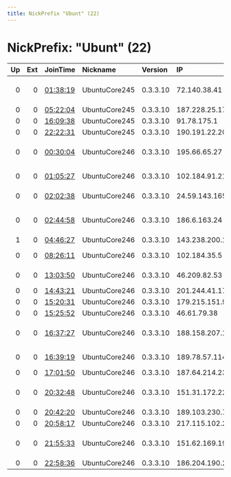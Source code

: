 ```yaml
---
title: NickPrefix "Ubunt" (22)
---
```


# NickPrefix: "Ubunt" (22)

|   Up |   Ext | JoinTime                                                                                            | Nickname      | Version   | IP              | AS                                       | CC   |   ORp |   Dirp | OS    | Contact   |   eFamMembers |
|-----:|------:|:----------------------------------------------------------------------------------------------------|:--------------|:----------|:----------------|:-----------------------------------------|:-----|------:|-------:|:------|:----------|--------------:|
|    0 |     0 | [01:38:19](https://metrics.torproject.org/rs.html#details/4C722C38E4909F328A562AEB58DDEF2CFF6DD9A9) | UbuntuCore245 | 0.3.3.10  | 72.140.38.41    | Rogers Communications Canada Inc.        | ca   | 44453 |      0 | Linux | None      |             1 |
|    0 |     0 | [05:22:04](https://metrics.torproject.org/rs.html#details/9EAD4688F16F031E16072F0D350625D2F08347CE) | UbuntuCore245 | 0.3.3.10  | 187.228.25.175  | Uninet S.A. de C.V.                      | mx   | 37441 |      0 | Linux | None      |             1 |
|    0 |     0 | [16:09:38](https://metrics.torproject.org/rs.html#details/68D4F4772B85972850115CE8D479C5EE30CFC915) | UbuntuCore245 | 0.3.3.10  | 91.78.175.1     | MTS PJSC                                 | ru   | 39451 |      0 | Linux | None      |             1 |
|    0 |     0 | [22:22:31](https://metrics.torproject.org/rs.html#details/F3284E37531BAA8A4BCE42841C789B7C98EE67A6) | UbuntuCore245 | 0.3.3.10  | 190.191.22.200  | Prima S.A.                               | ar   | 40949 |      0 | Linux | None      |             1 |
|    0 |     0 | [00:30:04](https://metrics.torproject.org/rs.html#details/7AD464BE796B9F8E9ED59F2B141A9AFAF7E29BAE) | UbuntuCore246 | 0.3.3.10  | 195.66.65.27    | Fizichna Osoba-pidpriemec Anohin Igor Va | ua   | 46427 |      0 | Linux | None      |             1 |
|    0 |     0 | [01:05:27](https://metrics.torproject.org/rs.html#details/692B24AEC6C97D94F1B7CAF5B60BF85E2BD4A7FB) | UbuntuCore246 | 0.3.3.10  | 102.184.91.216  | RAYA Telecom - Egypt                     | eg   | 42571 |      0 | Linux | None      |             1 |
|    0 |     0 | [02:02:38](https://metrics.torproject.org/rs.html#details/90D75F41FEB3DE19588954D650ACB188B151DE1C) | UbuntuCore246 | 0.3.3.10  | 24.59.143.165   | Time Warner Cable Internet LLC           | us   | 37361 |      0 | Linux | None      |             1 |
|    0 |     0 | [02:44:58](https://metrics.torproject.org/rs.html#details/7D9FE53DA9B5489F3B9BC4626D959DB161E306D7) | UbuntuCore246 | 0.3.3.10  | 186.6.163.24    | Compau00F1u00EDa Dominicana de Telu00    | do   | 33067 |      0 | Linux | None      |             1 |
|    1 |     0 | [04:46:27](https://metrics.torproject.org/rs.html#details/7F49B3084AFFBC09BEAA2A4A8AD3BF497DD830AE) | UbuntuCore246 | 0.3.3.10  | 143.238.200.16  | Telstra Pty Ltd                          | au   | 41223 |      0 | Linux | None      |             1 |
|    0 |     0 | [08:26:11](https://metrics.torproject.org/rs.html#details/9218A9172BD7F09B6A7CB669DFC93C91D3A15065) | UbuntuCore246 | 0.3.3.10  | 102.184.35.5    | RAYA Telecom - Egypt                     | eg   | 42909 |      0 | Linux | None      |             1 |
|    0 |     0 | [13:03:50](https://metrics.torproject.org/rs.html#details/46BF40765E5646B794EBE5BF3F0345D0FF05579B) | UbuntuCore246 | 0.3.3.10  | 46.209.82.53    | Sharif University Of Technology          | ir   | 43365 |      0 | Linux | None      |             1 |
|    0 |     0 | [14:43:21](https://metrics.torproject.org/rs.html#details/CDBAFD7F4CCA2F8071A91DF5F7B81F9B7CA6AB49) | UbuntuCore246 | 0.3.3.10  | 201.244.41.174  | Colombia                                 | co   | 45459 |      0 | Linux | None      |             1 |
|    0 |     0 | [15:20:31](https://metrics.torproject.org/rs.html#details/723E24794A52B8B892A5A53E34A647F76E232455) | UbuntuCore246 | 0.3.3.10  | 179.215.151.94  | CLARO S.A.                               | br   | 37545 |      0 | Linux | None      |             1 |
|    0 |     0 | [15:25:52](https://metrics.torproject.org/rs.html#details/CD2ECF5D2535476E88BA9A80AAB28B2DB94798EF) | UbuntuCore246 | 0.3.3.10  | 46.61.79.38     | Rostelecom                               | ru   | 36003 |      0 | Linux | None      |             1 |
|    0 |     0 | [16:37:27](https://metrics.torproject.org/rs.html#details/7E9CBB6716024E4114F7A3874CEC7A855A59B4FC) | UbuntuCore246 | 0.3.3.10  | 188.158.207.190 | Neda Gostar Saba Data Transfer Company P | ir   | 35927 |      0 | Linux | None      |             1 |
|    0 |     0 | [16:39:19](https://metrics.torproject.org/rs.html#details/5396C218523C6B55CBE8C948176A8C08C9C719A6) | UbuntuCore246 | 0.3.3.10  | 189.78.57.114   | TELEFu00D4NICA BRASIL S.A                | br   | 34787 |      0 | Linux | None      |             1 |
|    0 |     0 | [17:01:50](https://metrics.torproject.org/rs.html#details/78BB32CF035E1AA4FD8A304E8BFC81DC4C95034E) | UbuntuCore246 | 0.3.3.10  | 187.64.214.238  | CLARO S.A.                               | br   | 35311 |      0 | Linux | None      |             1 |
|    0 |     0 | [20:32:48](https://metrics.torproject.org/rs.html#details/219A5AAEF6BE1B7D0E972D46010506F342D5CF58) | UbuntuCore246 | 0.3.3.10  | 151.31.172.223  | Wind Telecomunicazioni SpA               | it   | 40849 |      0 | Linux | None      |             1 |
|    0 |     0 | [20:42:20](https://metrics.torproject.org/rs.html#details/E7D868FE21C3F596F84887D9FF9CFAFA9B650F28) | UbuntuCore246 | 0.3.3.10  | 189.103.230.70  | CLARO S.A.                               | br   | 40207 |      0 | Linux | None      |             1 |
|    0 |     0 | [20:58:17](https://metrics.torproject.org/rs.html#details/9A41B028F468AD8587E804F4846393985B3F3FC6) | UbuntuCore246 | 0.3.3.10  | 217.115.102.253 | LLC McLaut-Invest                        | ua   | 35197 |      0 | Linux | None      |             1 |
|    0 |     0 | [21:55:33](https://metrics.torproject.org/rs.html#details/DD79562DCBACBFF35731CCB3328F519E23E10CE8) | UbuntuCore246 | 0.3.3.10  | 151.62.169.192  | Wind Telecomunicazioni SpA               | it   | 37059 |      0 | Linux | None      |             1 |
|    0 |     0 | [22:58:36](https://metrics.torproject.org/rs.html#details/2D283F0ABAB377039C0EE7E9FDA0EE9839D9C816) | UbuntuCore246 | 0.3.3.10  | 186.204.190.250 | CLARO S.A.                               | br   | 33719 |      0 | Linux | None      |             1 |
